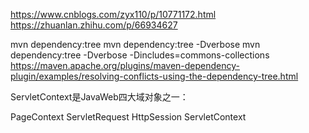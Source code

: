 https://www.cnblogs.com/zyx110/p/10771172.html
https://zhuanlan.zhihu.com/p/66934627

mvn dependency:tree
mvn dependency:tree -Dverbose
mvn dependency:tree -Dverbose -Dincludes=commons-collections
https://maven.apache.org/plugins/maven-dependency-plugin/examples/resolving-conflicts-using-the-dependency-tree.html

ServletContext是JavaWeb四大域对象之一：

 PageContext
 ServletRequest
 HttpSession
 ServletContext